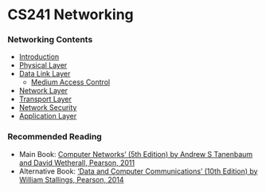 # CS241 Networking

### Networking Contents
* [Introduction](CS241_lecture_1)
* [Physical Layer]()
* [Data Link Layer]()
  * [Medium Access Control]()
* [Network Layer]()
* [Transport Layer]()
* [Network Security]()
* [Application Layer]()

### Recommended Reading
* Main Book: [Computer Networks’ (5th Edition) by Andrew S Tanenbaum and David Wetherall, Pearson, 2011]()
* Alternative Book: [‘Data and Computer Communications’ (10th Edition) by William Stallings, Pearson, 2014]() 
